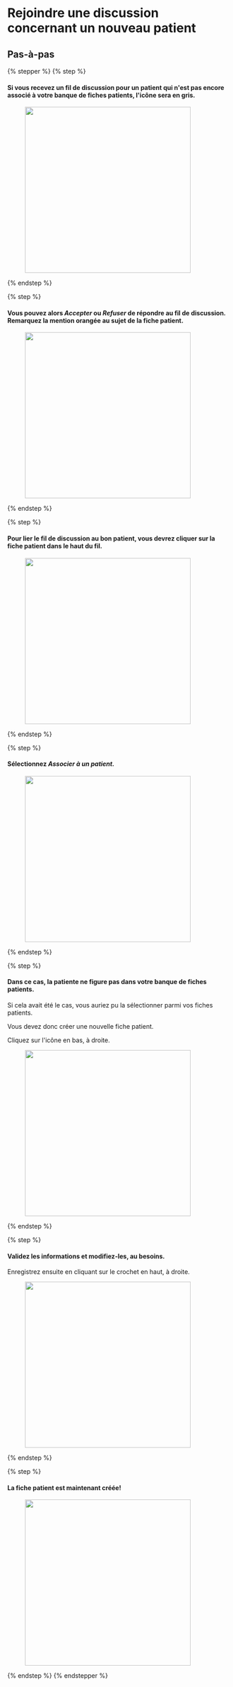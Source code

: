 # Rejoindre une discussion concernant un nouveau patient

## Pas-à-pas

{% stepper %}
{% step %}
#### Si vous recevez un fil de discussion pour un patient qui n'est pas encore associé à votre banque de fiches patients, l'icône sera en gris.

<div align="left"><figure><img src="../../.gitbook/assets/Rejoindre une discussion concernant un nouveau patient - Step 1.png" alt="" width="375"><figcaption></figcaption></figure></div>
{% endstep %}

{% step %}
#### Vous pouvez alors _Accepter_ ou _Refuser_ de répondre au fil de discussion. Remarquez la mention orangée au sujet de la fiche patient.

<div align="left"><figure><img src="../../.gitbook/assets/Rejoindre une discussion concernant un nouveau patient - Step 2.jpeg" alt="" width="375"><figcaption></figcaption></figure></div>
{% endstep %}

{% step %}
#### Pour lier le fil de discussion au bon patient, vous devrez cliquer sur la fiche patient dans le haut du fil.

<div align="left"><figure><img src="../../.gitbook/assets/Rejoindre une discussion concernant un nouveau patient - Step 3.jpeg" alt="" width="375"><figcaption></figcaption></figure></div>
{% endstep %}

{% step %}
#### Sélectionnez _Associer à un patient._

<div align="left"><figure><img src="../../.gitbook/assets/Rejoindre une discussion concernant un nouveau patient - Step 4.jpeg" alt="" width="375"><figcaption></figcaption></figure></div>
{% endstep %}

{% step %}
#### Dans ce cas, la patiente ne figure pas dans votre banque de fiches patients.

Si cela avait été le cas, vous auriez pu la sélectionner parmi vos fiches patients.

Vous devez donc créer une nouvelle fiche patient.

Cliquez sur l'icône en bas, à droite.

<div align="left"><figure><img src="../../.gitbook/assets/Rejoindre une discussion concernant un nouveau patient - Step 5.jpeg" alt="" width="375"><figcaption></figcaption></figure></div>
{% endstep %}

{% step %}
#### Validez les informations et modifiez-les, au besoins.

Enregistrez ensuite en cliquant sur le crochet en haut, à droite.

<div align="left"><figure><img src="../../.gitbook/assets/Rejoindre une discussion concernant un nouveau patient - Step 6.jpeg" alt="" width="375"><figcaption></figcaption></figure></div>
{% endstep %}

{% step %}
#### La fiche patient est maintenant créée!

<div align="left"><figure><img src="../../.gitbook/assets/Rejoindre une discussion concernant un nouveau patient - Step 7.jpeg" alt="" width="375"><figcaption></figcaption></figure></div>
{% endstep %}
{% endstepper %}
